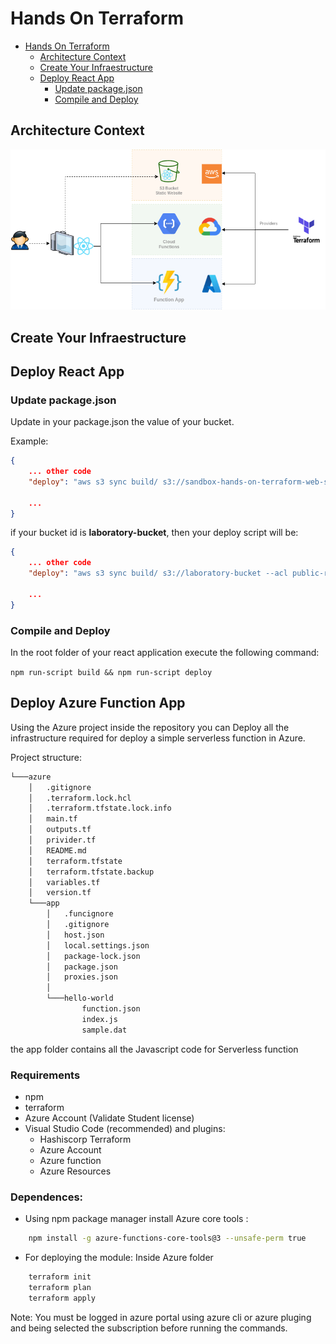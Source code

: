 # Hands On Terraform 


- [Hands On Terraform](#hands-on-terraform)
  - [Architecture Context](#architecture-context)
  - [Create Your Infraestructure](#create-your-infraestructure)
  - [Deploy React App](#deploy-react-app)
    - [Update package.json](#update-packagejson)
    - [Compile and Deploy](#compile-and-deploy)


## Architecture Context

![Multicloud Terraform Provisioning](img/Coarchitech-HandsOnTerraform-v1.0.0.png "Multicloud Terraform Provisioning")


## Create Your Infraestructure



## Deploy React App

### Update package.json

Update in your package.json the value of your bucket. 

Example: 

```json
{
    ... other code
    "deploy": "aws s3 sync build/ s3://sandbox-hands-on-terraform-web-s3 --acl public-read"

    ...
}
```
if your bucket id is **laboratory-bucket**, then your deploy script will be:

```json
{
    ... other code
    "deploy": "aws s3 sync build/ s3://laboratory-bucket --acl public-read"

    ...
}
```

### Compile and Deploy

In the root folder of your react application execute the following command: 

`npm run-script build && npm run-script deploy`

## Deploy Azure Function App

Using the Azure project inside the repository you can Deploy all the infrastructure required for deploy a simple serverless function in Azure.

Project structure:

```bash
└───azure
    │   .gitignore
    │   .terraform.lock.hcl
    │   .terraform.tfstate.lock.info
    │   main.tf
    │   outputs.tf
    │   privider.tf
    │   README.md
    │   terraform.tfstate
    │   terraform.tfstate.backup
    │   variables.tf
    │   version.tf
    └───app
        │   .funcignore
        │   .gitignore
        │   host.json
        │   local.settings.json
        │   package-lock.json
        │   package.json
        │   proxies.json
        │
        └───hello-world
                function.json
                index.js
                sample.dat
```
the app folder contains all the Javascript code for Serverless function
### Requirements
- npm
- terraform
- Azure Account (Validate Student license)
- Visual Studio Code (recommended) and plugins:
    - Hashiscorp Terraform
    - Azure Account
    - Azure function
    - Azure Resources
### Dependences:
- Using npm package manager install Azure core tools :

```bash
    npm install -g azure-functions-core-tools@3 --unsafe-perm true

```
- For deploying the module:
Inside Azure folder
```bash
    terraform init
    terraform plan
    terraform apply
```

Note: You must be logged in azure portal using azure cli or azure pluging and being selected the subscription before running the commands.

